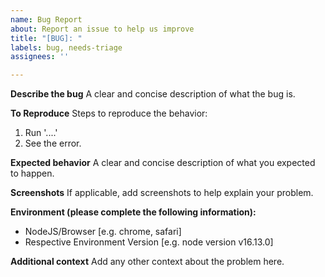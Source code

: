 ```yaml
---
name: Bug Report
about: Report an issue to help us improve
title: "[BUG]: "
labels: bug, needs-triage
assignees: ''

---
```


**Describe the bug**
A clear and concise description of what the bug is.

**To Reproduce**
Steps to reproduce the behavior:
1. Run  '....'
2. See the error.

**Expected behavior**
A clear and concise description of what you expected to happen.

**Screenshots**
If applicable, add screenshots to help explain your problem.

**Environment (please complete the following information):**
 - NodeJS/Browser [e.g. chrome, safari]
 - Respective Environment Version [e.g. node version v16.13.0]

**Additional context**
Add any other context about the problem here.

